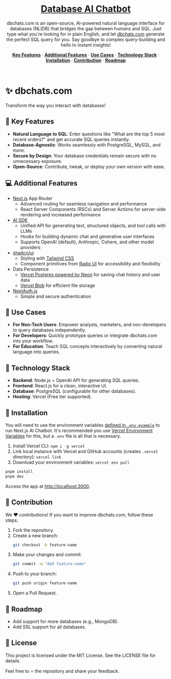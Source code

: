 <a href="https://dbchats.com/">
  <h1 align="center">Database AI Chatbot</h1>
</a>

<p align="center">
  dbchats.com is an open-source, AI-powered natural language interface for databases (NLIDB) that bridges the gap between humans and SQL. Just type what you're looking for in plain English, and let <a href="https://dbchats.com/">dbchats.com</a> generate the perfect SQL query for you. Say goodbye to complex query-building and hello to instant insights!
</p>

<p align="center">
  <a href="#key-features"><strong>Key Features</strong></a> ·
  <a href="#additional-features"><strong>Additional Features</strong></a> ·
  <a href="#use-cases"><strong>Use Cases</strong></a> ·
  <a href="#technology-stack"><strong>Technology Stack</strong></a> ·
  <a href="#installation"><strong>Installation</strong></a> ·
  <a href="#contribution"><strong>Contribution</strong></a> ·
  <a href="#roadmap"><strong>Roadmap</strong></a>
</p>
<br/>

# ✨ dbchats.com

Transform the way you interact with databases!

## 🚀 Key Features <a id="key-features"></a>

- **Natural Language to SQL**: Enter questions like "What are the top 5 most recent orders?" and get accurate SQL queries instantly.
- **Database-Agnostic**: Works seamlessly with PostgreSQL, MySQL, and more.
- **Secure by Design**: Your database credentials remain secure with no unnecessary exposure.
- **Open-Source**: Contribute, tweak, or deploy your own version with ease.

## 💻 Additional Features <a id="additional-features"></a>

- [Next.js](https://nextjs.org) App Router
  - Advanced routing for seamless navigation and performance
  - React Server Components (RSCs) and Server Actions for server-side rendering and increased performance
- [AI SDK](https://sdk.vercel.ai/docs)
  - Unified API for generating text, structured objects, and tool calls with LLMs
  - Hooks for building dynamic chat and generative user interfaces
  - Supports OpenAI (default), Anthropic, Cohere, and other model providers
- [shadcn/ui](https://ui.shadcn.com)
  - Styling with [Tailwind CSS](https://tailwindcss.com)
  - Component primitives from [Radix UI](https://radix-ui.com) for accessibility and flexibility
- Data Persistence
  - [Vercel Postgres powered by Neon](https://vercel.com/storage/postgres) for saving chat history and user data
  - [Vercel Blob](https://vercel.com/storage/blob) for efficient file storage
- [NextAuth.js](https://github.com/nextauthjs/next-auth)
  - Simple and secure authentication

## 🎯 Use Cases <a id="use-cases"></a>

- **For Non-Tech Users**: Empower analysts, marketers, and non-developers to query databases independently.
- **For Developers**: Quickly prototype queries or integrate dbchats.com into your workflow.
- **For Education**: Teach SQL concepts interactively by converting natural language into queries.

## 🔧 Technology Stack <a id="technology-stack"></a>

- **Backend**: Node.js + OpenAI API for generating SQL queries.
- **Frontend**: React.js for a clean, interactive UI.
- **Database**: PostgreSQL (configurable for other databases).
- **Hosting**: Vercel (Free tier supported).

## 🔧 Installation <a id="installation"></a>

You will need to use the environment variables [defined in `.env.example`](.env.example) to run Next.js AI Chatbot. It's recommended you use [Vercel Environment Variables](https://vercel.com/docs/projects/environment-variables) for this, but a `.env` file is all that is necessary.

1. Install Vercel CLI: `npm i -g vercel`
2. Link local instance with Vercel and GitHub accounts (creates `.vercel` directory): `vercel link`
3. Download your environment variables: `vercel env pull`

```bash
pnpm install
pnpm dev
```

Access the app at [http://localhost:3000](http://localhost:3000).

## 🌟 Contribution <a id="contribution"></a>

We ❤️ contributions! If you want to improve dbchats.com, follow these steps:

1. Fork the repository.
2. Create a new branch:
   ```bash
   git checkout -b feature-name
   ```
3. Make your changes and commit:
   ```bash
   git commit -m "Add feature-name"
   ```
4. Push to your branch:
   ```bash
   git push origin feature-name
   ```
5. Open a Pull Request.

## 🧩 Roadmap <a id="roadmap"></a>

- Add support for more databases (e.g., MongoDB).
- Add SSL support for all databases.

## 📄 License

This project is licensed under the MIT License. See the LICENSE file for details.

Feel free to ⭐ the repository and share your feedback.
